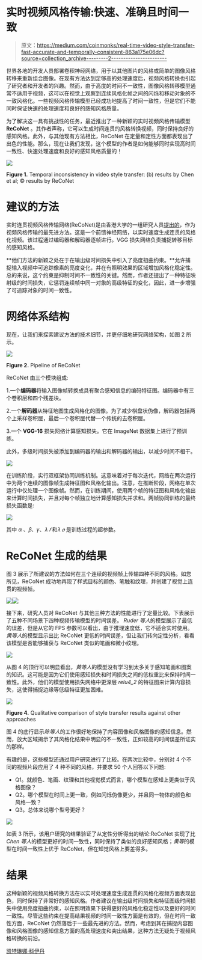 # 实时视频风格传输:快速、准确且时间一致

> 原文：<https://medium.com/coinmonks/real-time-video-style-transfer-fast-accurate-and-temporally-consistent-863a175e06dc?source=collection_archive---------2----------------------->

世界各地的开发人员部署卷积神经网络，用于以其他图片的风格或简单的图像风格转移来重新组合图像。在现有方法达到足够高的处理速度后，视频风格转换也引起了研究者和开发者的兴趣。然而，由于高度的时间不一致性，图像风格转移模型通常不适用于视频，这可以在视觉上观察到连续风格化帧之间的闪烁和移动对象的不一致风格化。一些视频风格传输模型已经成功地提高了时间一致性，但是它们不能同时保证快速的处理速度和良好的感知风格质量。

为了解决这一具有挑战性的任务，最近推出了一种新颖的实时视频风格传输模型 **ReCoNet** 。其作者声称，它可以生成时间连贯的风格转换视频，同时保持良好的感知风格。此外，与其他现有方法相比，ReCoNet 在定量和定性方面都表现出了出色的性能。那么，现在让我们发现，这个模型的作者是如何能够同时实现高时间一致性、快速处理速度和良好的感知风格质量的！

![](img/5e4102258dbabea858e5731880aff3ac.png)

**Figure 1.** Temporal inconsistency in video style transfer: (b) results by Chen et al; © results by ReCoNet

# 建议的方法

实时连贯视频风格传输网络(ReCoNet)是由香港大学的一组研究人员[提出的](https://arxiv.org/pdf/1807.01197v1.pdf)，作为视频风格传输的最先进方法。这是一个前馈神经网络，以实时速度生成连贯的风格化视频。该过程通过编码器和解码器逐帧进行。VGG 损失网络负责捕捉转移目标的感知风格。

**他们方法的新颖之处在于在输出级时间损失中引入了亮度扭曲约束。**允许捕捉输入视频中可追踪像素的亮度变化，并在有照明效果的区域增加风格化稳定性。总的来说，这个约束是抑制时间不一致性的关键。然而，作者还提出了一种特征映射级的时间损失，它惩罚连续帧中同一对象的高级特征的变化，因此，进一步增强了可追踪对象的时间一致性。

# 网络体系结构

现在，让我们来探索建议方法的技术细节，并更仔细地研究网络架构，如图 2 所示。

![](img/c94401dc664f377a5006bfd0b8def98d.png)

**Figure 2.** Pipeline of ReCoNet

ReCoNet 由三个模块组成:

1.一个**编码器**将输入图像帧转换成具有聚合感知信息的编码特征图。编码器中有三个卷积层和四个残差块。

2.一个**解码器**从特征地图生成风格化的图像。为了减少棋盘状伪像，解码器包括两个上采样卷积层，最后一个卷积层代替一个传统的去卷积层。

3.一个 **VGG-16** 损失网络计算感知损失。它在 ImageNet 数据集上进行了预训练。

此外，多级时间损失被添加到编码器的输出和解码器的输出，以减少时间不相干。

![](img/0042048a8bde965c932c6acb3ac4d714.png)

在训练阶段，实行双框架协同训练机制。这意味着对于每次迭代，网络在两次运行中为两个连续的图像帧生成特征图和风格化输出。注意，在推断阶段，网络在单次运行中仅处理一个图像帧。然而，在训练期间，使用两个帧的特征图和风格化输出来计算时间损失，并且对每个帧独立地计算感知损失并求和。两帧协同训练的最终损失函数是:

![](img/2c00450dafa2abe001ae30064f947fda.png)

其中 *α* 、𝛽、𝛾、𝜆 *𝑓* 和𝜆 *𝜊* 是训练过程的超参数。

# ReCoNet 生成的结果

图 3 展示了所建议的方法如何在三个连续的视频帧上传输四种不同的风格。如您所见，ReCoNet 成功地再现了样式目标的颜色、笔触和纹理，并创建了视觉上连贯的视频帧。

![](img/8b5d97d68bd920745e01a97f039d273e.png)![](img/ca3320851b6283353368432ba98a6a70.png)

接下来，研究人员对 ReCoNet 与其他三种方法的性能进行了定量比较。下表展示了五种不同场景下四种视频传输模型的时间误差。 *Ruder 等人*的模型展示了最低的误差，但是从它的 FPS 参数可以看出，由于推理速度低，它不适合实时使用。*黄等人*的模型显示出比 ReCoNet 更低的时间误差，但让我们转向定性分析，看看该模型是否能够捕获与 ReCoNet 类似的笔画和微小纹理。

![](img/3c859d74da37da23edf4f36716df705d.png)

从图 4 的顶行可以明显看出，*黄等人*的模型没有学习到太多关于感知笔画和图案的知识。这可能是因为它们使用感知损失和时间损失之间的低权重比来保持时间一致性。此外，他们的模型使用损失网络中更深层 *relu4_2* 的特征图来计算内容损失，这使得捕捉边缘等低级特征更加困难。

![](img/78553371206942188e45ce7d9e38184a.png)

**Figure 4\.** Qualitative comparison of style transfer results against other approaches

图 4 的底行显示*陈等人*的工作很好地保持了内容图像和风格图像的感知信息。然而，放大区域揭示了其风格化结果中明显的不一致性，正如较高的时间误差所证实的那样。

有趣的是，这些模型还通过用户研究进行了比较。在两次比较中，分别对 4 个不同的视频片段应用了 4 种不同的风格，并要求 50 个人回答以下问题:

*   Q1。就颜色、笔画、纹理和其他视觉模式而言，哪个模型在感知上更类似于风格图像？
*   Q2。哪个模型在时间上更一致，例如闪烁伪像更少，并且同一物体的颜色和风格一致？
*   Q3。总体来说哪个型号更好？

![](img/88ff6ee075efa59a0cfdf97399999a56.png)

如表 3 所示，该用户研究的结果验证了从定性分析得出的结论:ReCoNet 实现了比 *Chen 等人*的模型更好的时间一致性，同时保持了类似的良好感知风格；*黄等*的模型在时间一致性上优于 ReCoNet，但在知觉风格上要差得多。

# 结果

这种新颖的视频风格转换方法在以实时处理速度生成连贯的风格化视频方面表现出色，同时保持了非常好的感知风格。作者建议在输出级时间损失和特征图级时间损失中使用亮度扭曲约束，以在照明效果下获得更好的风格化稳定性以及更好的时间一致性。尽管这些约束在提高结果视频的时间一致性方面是有效的，但在时间一致性方面，ReCoNet 仍然落后于一些最先进的方法。然而，考虑到其在捕捉内容图像和风格图像的感知信息方面的高处理速度和突出结果，这种方法无疑处于视频风格转换的前沿。

[凯特琳娜·科伊丹](/@katerynakoidan/)